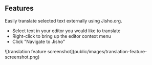 ## Features

Easily translate selected text externally using Jisho.org.

-   Select text in your editor you would like to translate
-   Right-click to bring up the editor context menu
-   Click "Navigate to Jisho"

\!\[translation feature screenshot\]\(public/images/translation-feature-screenshot.png\)
